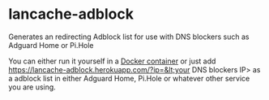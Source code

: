 # lancache-adblock
Generates an redirecting Adblock list for use with DNS blockers such as Adguard Home or Pi.Hole

You can either run it yourself in a [Docker container](https://hub.docker.com/r/nilsdahlback/lancache-adblock) or just add https://lancache-adblock.herokuapp.com/?ip=&lt;your DNS blockers IP&gt; as a adblock list in either Adguard Home, Pi.Hole or whatever other service you are using.
